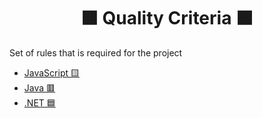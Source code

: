 <h1 align="center">
  🟧 Quality Criteria ⬛️
</h1>

Set of rules that is required for the project

- [JavaScript 🟨](./javascript.md)
- [Java 🟥](./java.md)
- [.NET 🟦](./dotnet.md)